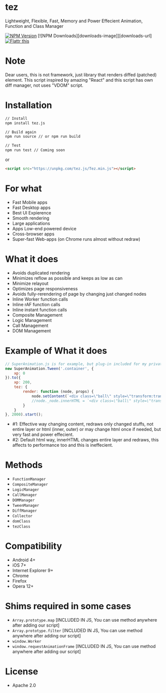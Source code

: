 # tez
Lightweight, Flexible, Fast, Memory and Power Effecient Animation, Function and Class Manager

[![NPM Version][npm-image]][npm-url]
[![NPM Downloads][downloads-image]][downloads-url]
[![Flattr this][flattr-image]][flattr-url]

# Note
Dear users, this is not framework, just library that renders diffed (patched) element. This script inspired by amazing "React" and this script has own diff manager, not uses "VDOM" script.

# Installation
```sh
// Install
npm install tez.js

// Build again
npm run source // or npm run build

// Test
npm run test // Coming soon
```

or

```html
<script src="https://unpkg.com/tez.js/Tez.min.js"></script>
```


# For what
* Fast Mobile apps
* Fast Desktop apps
* Best UI Expierence
* Smooth rendering
* Large applications
* Apps Low-end powered device
* Cross-browser apps
* Super-fast Web-apps (on Chrome runs almost without redraw)

# What it does
* Avoids duplicated rendering
* Minimizes reflow as possible and keeps as low as can
* Minimize relayout
* Optimizes page responsiveness
* Avoids fully-rerendering of page by changing just changed nodes
* Inline Worker function calls
* Inline rAF function calls
* Inline instant function calls
* Composite Management
* Logic Management
* Call Management
* DOM Management

# Example of What it does
```javascript
// SuperAnimation.js is for example, but plug-in included for my private stuff
new SuperAnimation.Tween('.container', {
	xp: 0
}).to({
	xp: 200,
	tez: {
		render: function (node, props) {
			node.setContent(`<div class=\"ball\" style=\"transform:translate3d(${ props.xp }px, 0px, 0px)\"></div>`); // #1
			//node._node.innerHTML = `<div class=\"ball\" style=\"transform:translate3d(${ props.xp }px, 0px, 0px)\"></div>` #2
		}
	}
}, 2000).start();

```
* \#1: Effective way changing content, redraws only changed stuffs, not entire layer or html (inner, outer) or may change html once if needed, but very fast and power effecient.
* \#2: Default html way, innerHTML changes entire layer and redraws, this affects to performance too and this is ineffecient.

# Methods
* `FunctionManager`
* `CompositeManager`
* `LogicManager`
* `CallManager`
* `DOMManager`
* `TweenManager`
* `DiffManager`
* `Collector`
* `domClass`
* `tezClass`

# Compatibility
* Android 4+
* iOS 7+
* Internet Explorer 9+
* Chrome
* Firefox
* Opera 12+

# Shims required in some cases
* `Array.prototype.map` [INCLUDED IN JS, You can use method anywhere after adding our script]
* `Array.prototype.filter` [INCLUDED IN JS, You can use method anywhere after adding our script]
* `window.Worker` 
* `window.requestAnimationFrame` [INCLUDED IN JS, You can use method anywhere after adding our script]

# License
* Apache 2.0

[npm-image]: https://img.shields.io/npm/v/tez.js.svg
[npm-url]: https://npmjs.org/package/tez.js
[flattr-image]: https://api.flattr.com/button/flattr-badge-large.png
[flattr-url]: https://flattr.com/apps/5050
